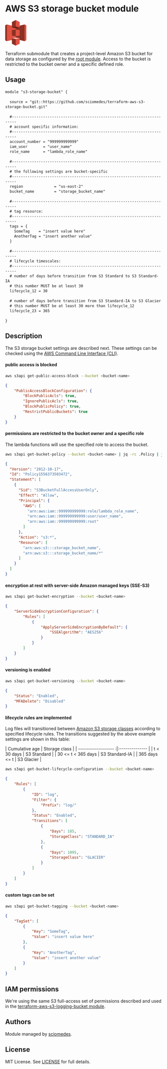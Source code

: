# AWS S3 storage bucket module

![Amazon S3 icon]

Terraform submodule that creates a project-level Amazon S3 bucket for data storage
as configured by the [root module].
Access to the bucket is restricted to the bucket owner and a specific defined role.

## Usage

```
module "s3-storage-bucket" {

  source = "git::https://github.com/sciomedes/terraform-aws-s3-storage-bucket.git"

  #------------------------------------------------------------------------
  # account specific information:
  #------------------------------------------------------------------------
  account_number = "999999999999"
  iam_user       = "user_name"
  role_name      = "lambda_role_name"

  #------------------------------------------------------------------------
  # the following settings are bucket-specific
  #------------------------------------------------------------------------
  region              = "us-east-2"
  bucket_name         = "storage_bucket_name"
  
  #------------------------------------------------------------------------
  # tag resource:
  #------------------------------------------------------------------------
  tags = {
    SomeTag    = "insert value here"
    AnotherTag = "insert another value"
  }

  #------------------------------------------------------------------------
  # lifecycle timescales:
  #------------------------------------------------------------------------
  # number of days before transition from S3 Standard to S3 Standard-IA
  # this number MUST be at least 30
  lifecycle_12 = 30

  # number of days before transition from S3 Standard-IA to S3 Glacier
  # this number MUST be at least 30 more than lifecycle_12
  lifecycle_23 = 365

}
```

## Description
The S3 storage bucket settings are described next.
These settings can be checked using the [AWS Command Line Interface (CLI)].


#### public access is blocked

```bash
aws s3api get-public-access-block --bucket <bucket-name>
```
```json
{
    "PublicAccessBlockConfiguration": {
        "BlockPublicAcls": true,
        "IgnorePublicAcls": true,
        "BlockPublicPolicy": true,
        "RestrictPublicBuckets": true
    }
}
```

#### permissions are restricted to the bucket owner and a specific role
The lambda functions will use the specified role to access the bucket.
```bash
aws s3api get-bucket-policy --bucket <bucket-name> | jq -rc .Policy | jq .
```
```json
{
  "Version": "2012-10-17",
  "Id": "Policy1556373503472",
  "Statement": [
    {
      "Sid": "S3BucketFullAccessUserOnly",
      "Effect": "Allow",
      "Principal": {
        "AWS": [
          "arn:aws:iam::999999999999:role/lambda_role_name",
          "arn:aws:iam::999999999999:user/user_name",
          "arn:aws:iam::999999999999:root"
        ]
      },
      "Action": "s3:*",
      "Resource": [
        "arn:aws:s3:::storage_bucket_name",
        "arn:aws:s3:::storage_bucket_name/*"
      ]
    }
  ]
}
```

#### encryption at rest with server-side Amazon managed keys (SSE-S3)
```bash
aws s3api get-bucket-encryption --bucket <bucket-name>
```
```json
{
    "ServerSideEncryptionConfiguration": {
        "Rules": [
            {
                "ApplyServerSideEncryptionByDefault": {
                    "SSEAlgorithm": "AES256"
                }
            }
        ]
    }
}
```

#### versioning is enabled
```bash
aws s3api get-bucket-versioning --bucket <bucket-name>
```
```json
{
    "Status": "Enabled",
    "MFADelete": "Disabled"
}
```

#### lifecycle rules are implemented
Log files will transitioned between [Amazon S3 storage classes]
according to specified lifecycle rules.  The transitions suggested
by the above example settings are shown in this table:

|  Cumulative age     | Storage class  |
| ------------------ :|:-------------- |
|       t < 30 days   | S3 Standard    |
| 30 <= t < 365 days  | S3 Standard-IA |
|      365 days <= t  | S3 Glacier     |

```bash
aws s3api get-bucket-lifecycle-configuration --bucket <bucket-name>
```
```json
{
    "Rules": [
        {
            "ID": "log",
            "Filter": {
                "Prefix": "log/"
            },
            "Status": "Enabled",
            "Transitions": [
                {
                    "Days": 185,
                    "StorageClass": "STANDARD_IA"
                },
                {
                    "Days": 1095,
                    "StorageClass": "GLACIER"
                }
            ]
        }
    ]
}
```

#### custom tags can be set

```bash
aws s3api get-bucket-tagging --bucket <bucket-name>
```
```json
{
    "TagSet": [
        {
            "Key": "SomeTag",
            "Value": "insert value here"
        },
        {
            "Key": "AnotherTag",
            "Value": "insert another value"
        }
    ]
}
```

## IAM permissions
We're using the same S3 full-access set of permissions described and used in the [terraform-aws-s3-logging-bucket module].

## Authors

Module managed by [sciomedes](https://github.com/sciomedes).

## License

MIT License. See [LICENSE](LICENSE) for full details.


[Amazon S3 icon]: https://github.com/sciomedes/terraform-s3-lambda-apigateway-example/raw/master/images/Storage_AmazonS3.png
[root module]: https://github.com/sciomedes/terraform-s3-lambda-apigateway-example
[AWS Command Line Interface (CLI)]: https://aws.amazon.com/cli/
[Amazon S3 storage classes]: https://aws.amazon.com/s3/storage-classes/
[terraform-aws-s3-logging-bucket module]: https://github.com/sciomedes/terraform-s3-lambda-apigateway-example/tree/master/modules/terraform-aws-s3-logging-bucket
[sciomedes]: https://github.com/sciomedes
[LICENSE]: https://github.com/sciomedes/terraform-s3-lambda-apigateway-example/blob/master/modules/terraform-aws-s3-logging-bucket/LICENSE
